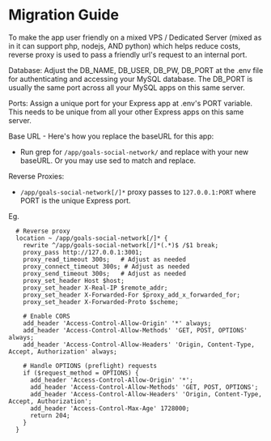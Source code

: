 # Migration Guide

To make the app user friendly on a mixed VPS / Dedicated Server (mixed as in it can support php, nodejs, AND python) which helps reduce costs, reverse proxy is used to pass a friendly url's request to an internal port.

Database: Adjust the DB_NAME, DB_USER, DB_PW, DB_PORT at the .env file for authenticating and accessing your MySQL database. The DB_PORT is usually the same port across all your MySQL apps on this same server.

Ports: Assign a unique port for your Express app at .env's PORT variable. This needs to be unique from all your other Express apps on this same server.

Base URL - Here's how you replace the baseURL for this app:
- Run grep for `/app/goals-social-network/` and replace with your new baseURL. Or you may use sed to match and replace.

Reverse Proxies: 
- `/app/goals-social-network[/]*` proxy passes to `127.0.0.1:PORT` where PORT is the unique Express port.

Eg.
```
  # Reverse proxy
  location ~ /app/goals-social-network[/]* {
    rewrite ^/app/goals-social-network[/]*(.*)$ /$1 break;
    proxy_pass http://127.0.0.1:3001;
    proxy_read_timeout 300s;   # Adjust as needed
    proxy_connect_timeout 300s; # Adjust as needed
    proxy_send_timeout 300s;   # Adjust as needed
    proxy_set_header Host $host;
    proxy_set_header X-Real-IP $remote_addr;
    proxy_set_header X-Forwarded-For $proxy_add_x_forwarded_for;
    proxy_set_header X-Forwarded-Proto $scheme;

    # Enable CORS
    add_header 'Access-Control-Allow-Origin' '*' always;
    add_header 'Access-Control-Allow-Methods' 'GET, POST, OPTIONS' always;
    add_header 'Access-Control-Allow-Headers' 'Origin, Content-Type, Accept, Authorization' always;
    
    # Handle OPTIONS (preflight) requests
    if ($request_method = OPTIONS) {
      add_header 'Access-Control-Allow-Origin' '*';
      add_header 'Access-Control-Allow-Methods' 'GET, POST, OPTIONS';
      add_header 'Access-Control-Allow-Headers' 'Origin, Content-Type, Accept, Authorization';
      add_header 'Access-Control-Max-Age' 1728000;
      return 204;
    }
  }
```